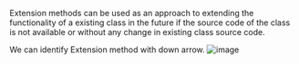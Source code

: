 Extension methods can be used as an approach to extending the functionality of a existing class in the future if the source code of the class is not available or without any change in existing class source code.

We can identify Extension method with down arrow.
![image](https://user-images.githubusercontent.com/109902595/184499408-5f90ac4f-f2a4-49f5-8b87-ac8affe8617d.png)
